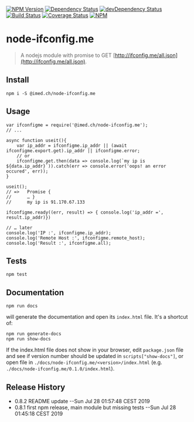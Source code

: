 [![NPM Version](https://img.shields.io/npm/v/@imed.ch/node-ifconfig.me.svg)](https://npmjs.org/package/@imed.ch/node-ifconfig.me)
[![Dependency Status](https://david-dm.org/jguillod/node-ifconfig.me.svg?style=flat)](https://david-dm.org/jguillod/node-ifconfig.me)
[![devDependency Status](https://img.shields.io/david/dev/jguillod/node-ifconfig.me.svg?style=flat)](https://david-dm.org/jguillod/node-ifconfig.me#info=devDependencies)
[![Build Status](https://travis-ci.com/jguillod/node-ifconfig.me.svg?branch=master)](https://travis-ci.com/jguillod/node-ifconfig.me)
[![Coverage Status](https://coveralls.io/repos/github/jguillod/node-ifconfig.me/badge.svg?branch=master)](https://coveralls.io/github/jguillod/node-ifconfig.me?branch=master)
[![NPM](https://img.shields.io/github/license/jguillod/node-ifconfig.me.svg)](LICENSE)


# node-ifconfig.me #


> A nodejs module with promise to GET [http://ifconfig.me/all.json](http://ifconfig.me/all.json).

## Install ##

	npm i -S @imed.ch/node-ifconfig.me

## Usage ##

    var ifconfigme = require('@imed.ch/node-ifconfig.me');
	// ...

	async function useit(){
		var ip_addr = ifconfigme.ip_addr || (await ifconfigme.export.get).ip_addr || ifconfigme.error;
		// or
		ifconfigme.get.then(data => console.log(`my ip is ${data.ip_addr}`)).catch(err => console.error('oops! an error occured', err));
	}
	
	useit();
	// =>	Promise {
	// 		… }
	// 		my ip is 91.170.67.133

	ifconfigme.ready((err, result) => { console.log('ip_addr =', result.ip_addr)})
	
	// … later
	console.log('IP :', ifconfigme.ip_addr);
	console.log('Remote Host :', ifconfigme.remote_host);
	console.log('Result :', ifconfigme.all);
	

## Tests ##

	npm test

## Documentation ##

	npm run docs

will generate the documentation and open its `index.html` file. It's a shortcut of:

	npm run generate-docs
	npm run show-docs

If the index.html file does not show in your browser, edit `package.json` file and see if version number should be updated in `scripts["show-docs"]`, or open file in `./docs/node-ifconfig.me/<version>/index.html` (e.g. `./docs/node-ifconfig.me/0.1.0/index.html`).

## Release History ##

* 0.8.2 README update
  --Sun Jul 28 01:57:48 CEST 2019
* 0.8.1 first npm release, main module but missing tests
  --Sun Jul 28 01:45:18 CEST 2019
